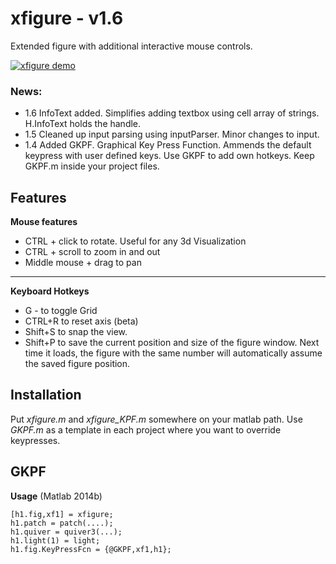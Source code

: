 # xfigure - v1.6
Extended figure with additional interactive mouse controls.

[![xfigure demo](https://github.com/cenmir/xfigure/raw/master/XfigureDemo.gif)](https://www.youtube.com/watch?v=fAuVkC5DVEo)


### News:
- 1.6 InfoText added. Simplifies adding textbox using cell array of strings. H.InfoText holds the handle.
- 1.5 Cleaned up input parsing using inputParser. Minor changes to input.
- 1.4 Added GKPF. Graphical Key Press Function. Ammends the default keypress with user defined keys. Use GKPF to add own hotkeys. Keep GKPF.m inside your project files.

## Features
**Mouse features**

- CTRL + click to rotate. Useful for any 3d Visualization
- CTRL + scroll to zoom in and out
- Middle mouse + drag to pan

----------
**Keyboard Hotkeys**

- G - to toggle Grid
- CTRL+R to reset axis (beta)
- Shift+S to snap the view.
- Shift+P to save the current position and size of the figure window. Next time it loads, the figure with the same number will automatically assume the saved figure position.

## Installation
Put *xfigure.m* and *xfigure_KPF.m* somewhere on your matlab path.
Use *GKPF.m* as a template in each project where you want to override keypresses. 

## GKPF
**Usage** (Matlab 2014b)

	[h1.fig,xf1] = xfigure;
    h1.patch = patch(....);
	h1.quiver = quiver3(...);
	h1.light(1) = light;
	h1.fig.KeyPressFcn = {@GKPF,xf1,h1};